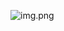 ![img.png](https://previews.dropbox.com/p/thumb/ABXaHMDFr7-cE7yh1q90EVgyRV5WrKflDAx1ocGQy1mp1hPDKClZD2UQdJREBkbPh2xlUOvJCDQSsfC-FWr3xPcE8fqzHg_cqGSG2Xz-j6UYBGSfX5BKxRKbIaCqIGLAta1W2r14_NafaiMWgszqO6CTFm60wfD0MFvOl2dzuN1-lVYMVZBaCMuUZA7lPu791ejz4gAjJhqxRGEnao0_Kmy4JJIoA9JsjSHfcbx4id3aCoZ9KDe6sD4_hznfuSBxun9-FYl9EdzH7fAR2joO6kU5OwUMofvbmOj06RRX81LFQYAvBOi0U5KZ9W5B-oBhNfHeQPG-AgPSWvZ0jaA5IlYbG_9JMpDriJrLTEQsA4eVEQ/p.png?fv_content=true&size_mode=5)